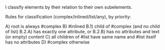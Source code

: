 I classify elements by their relation to their own subelements.

Rules for classification (complex/inlined/list/any), by priority:

A) root is always #complex
B) #inlined
B.1) child of #complex (and no child of list)
B.2.A) has exactly one attribute, or
B.2.B) has no attributes and text (or empty) content
C) all children of #list have same name and #list itself has no attributes
D) #complex otherwise